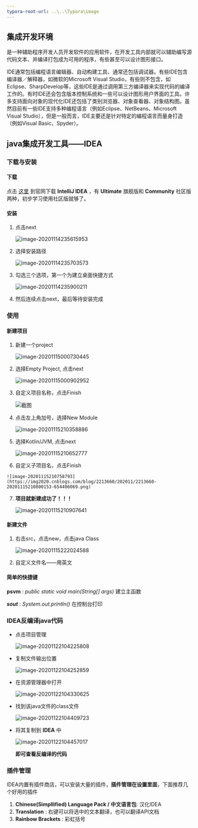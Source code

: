 ```yaml
---
typora-root-url: ..\..\Typora\image
---
```


## 集成开发环境

是一种辅助程序开发人员开发软件的应用软件，在开发工具内部就可以辅助编写源代码文本、并编译打包成为可用的程序，有些甚至可以设计图形接口。

IDE通常包括编程语言编辑器、自动构建工具、通常还包括调试器。有些IDE包含编译器／解释器，如微软的Microsoft Visual Studio，有些则不包含，如Eclipse、SharpDevelop等，这些IDE是通过调用第三方编译器来实现代码的编译工作的。有时IDE还会包含版本控制系统和一些可以设计图形用户界面的工具。许多支持面向对象的现代化IDE还包括了类别浏览器、对象查看器、对象结构图。虽然目前有一些IDE支持多种编程语言（例如Eclipse、NetBeans、Microsoft Visual Studio），但是一般而言，IDE主要还是针对特定的编程语言而量身打造（例如Visual Basic、Spyder）。



## java集成开发工具——IDEA

### 下载与安装

#### 下载

点击 [这里](https://www.jetbrains.com/idea/download/) 到官网下载 **IntelliJ IDEA** ，有 **Ultimate** 旗舰版和 **Community** 社区版两种，初步学习使用社区版就够了。

#### 安装

1. 点击next

    ![image-20201114235615953](https://img2020.cnblogs.com/blog/2213660/202011/2213660-20201114235617199-402807418.png)

2.  选择安装路径

    ![image-20201114235703573](https://img2020.cnblogs.com/blog/2213660/202011/2213660-20201114235704463-129246818.png)

3. 勾选三个选项，第一个为建立桌面快捷方式

    ![image-20201114235900211](https://img2020.cnblogs.com/blog/2213660/202011/2213660-20201114235901214-265969083.png)

4. 然后连续点击next，最后等待安装完成



### 使用

#### 新建项目

1.  新建一个project

    ![image-20201115000730445](https://img2020.cnblogs.com/blog/2213660/202011/2213660-20201115195912130-2091515412.png)
    
2.  选择Empty Project, 点击next

    ![image-20201115000902952](https://img2020.cnblogs.com/blog/2213660/202011/2213660-20201115195918614-1651507961.png)
    
3. 自定义项目名称，点击Finish

    ![截图](https://img2020.cnblogs.com/blog/2213660/202011/2213660-20201115210119496-1843189494.png)
    
4.  点击左上角加号，选择New Module

    ![image-20201115210358886](https://img2020.cnblogs.com/blog/2213660/202011/2213660-20201115210400186-798025332.png)
    
5.  选择Kotlin/JVM, 点击next

    ![image-20201115210652777](https://img2020.cnblogs.com/blog/2213660/202011/2213660-20201115210654329-1809164579.png)

6.   自定义子项目名，点击Finish

    ![image-20201115210758793](https://img2020.cnblogs.com/blog/2213660/202011/2213660-20201115210800153-654406069.png)

7.  **项目就新建成功了！！！** 

    ![image-20201115210907641](https://img2020.cnblogs.com/blog/2213660/202011/2213660-20201115210909217-1230888228.png)

#### 新建文件

1. 右击src，点击new，点击java Class

    ![image-20201115222024588](https://img2020.cnblogs.com/blog/2213660/202011/2213660-20201115222026093-343660989.png)

2. 自定义文件名——用英文

#### 简单的快捷键

**psvm** : *public static void main(String[] args)*  建立主函数

***sout*** : *System.out.println()* 	在控制台打印



### IDEA反编译java代码

- 点击项目管理

    ![image-20201122104225808](https://img2020.cnblogs.com/blog/2213660/202011/2213660-20201122104226103-1315441693.png)

- 复制文件输出位置

    ![image-20201122104252859](https://img2020.cnblogs.com/blog/2213660/202011/2213660-20201122104253035-1818716449.png)

- 在资源管理器中打开

    ![image-20201122104330625](https://img2020.cnblogs.com/blog/2213660/202011/2213660-20201122104330806-496153559.png)

- 找到该java文件的class文件

    ![image-20201122104409723](https://img2020.cnblogs.com/blog/2213660/202011/2213660-20201122104409898-676075829.png)

- 将其复制到 **IDEA** 中

    ![image-20201122104457017](https://img2020.cnblogs.com/blog/2213660/202011/2213660-20201122104457639-1766857996.png)

    **即可查看反编译的代码** 



### 插件管理

IDEA内置有插件商店，可以安装大量的插件，**插件管理在设置里面**，下面推荐几个好用的插件

1. **Chinese(Simpllified) Language Pack / 中文语言包**: 汉化IDEA
2. **Translation** : 右键可以将选中的文本翻译，也可以翻译API文档
3. **Rainbow Brackets** : 彩虹括号




